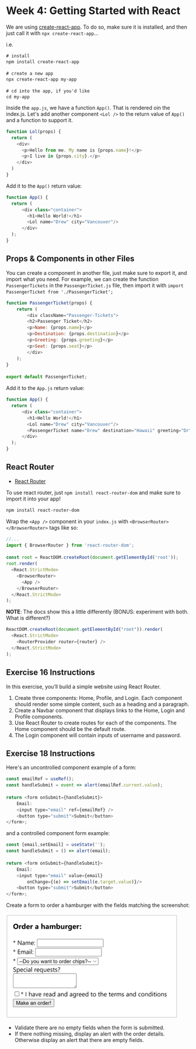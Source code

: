 # Week 4: Getting Started with React  
  
We are using [create-react-app](https://create-react-app.dev/docs/getting-started). To do so, make sure it is installed, and then just call it with `npx create-react-app`...
  
i.e.
```
# install
npm install create-react-app

# create a new app
npx create-react-app my-app

# cd into the app, if you'd like
cd my-app
```

Inside the `app.js`, we have a function `App()`. That is rendered oin the index.js. Let's add another component `<Lol />` to the return value of `App()` and a function to support it.  
  
```js
function Lol(props) {
  return (
    <div>
      <p>Hello from me. My name is {props.name}!</p>
      <p>I live in {props.city}.</p>
    </div>
  )
}
```
Add it to the `App()` return value:  
  
```js
function App() {
  return (
      <div class="container">
        <h1>Hello World!</h1>
        <Lol name="Drew" city="Vancouver"/>
      </div>
  );
}
```

## Props & Components in other Files  
  
You can create a component in another file, just make sure to export it, and import what you need. For example, we can create the function `PassengerTickets` in the `PassengerTicket.js` file, then import it with `import PassengerTicket from './PassengerTicket';`  
  
```js
function PassengerTicket(props) {
    return (
        <div className="Passenger-Tickets">
        <h2>Passenger Ticket</h2>
        <p>Name: {props.name}</p>
        <p>Destination: {props.destination}</p>
        <p>Greeting: {props.greeting}</p>
        <p>Seat: {props.seat}</p>
        </div>
    );
}

export default PassengerTicket;
```

Add it to the `App.js` return value:
```js
function App() {
  return (
      <div class="container">
        <h1>Hello World!</h1>
        <Lol name="Drew" city="Vancouver"/>
        <PassengerTicket name="Drew" destination="Hawaii" greeting="Dr" seat="44A"/>
      </div>
  );
}
```

## React Router  
  
  - [React Router](https://reactrouter.com/)  
    
To use react router, just `npm install react-router-dom` and make sure to import it into your app!  
  
```sh
npm install react-router-dom
```

Wrap the `<App />` component in your `index.js` with `<BrowserRouter></BrowserRouter>` tags like so:  
  
```js
//... 
import { BrowserRouter } from 'react-router-dom';

const root = ReactDOM.createRoot(document.getElementById('root'));
root.render(
  <React.StrictMode>
    <BrowserRouter>
      <App />
    </BrowserRouter>
  </React.StrictMode>
);
```
**NOTE**: The docs show this a little differently (BONUS: experiment with both. What is different?)

```js
ReactDOM.createRoot(document.getElementById("root")).render(
  <React.StrictMode>
    <RouterProvider router={router} />
  </React.StrictMode>
);
```

## Exercise 16 Instructions  
  
In this exercise, you’ll build a simple website using React Router.  
  1. Create three components: Home, Profile, and Login. Each component should render some simple content, such as a heading and a paragraph.
  2. Create a Navbar component that displays links to the Home, Login and Profile components.
  3. Use React Router to create routes for each of the components. The Home component should be the default route.
  4. The Login component will contain inputs of username and password.  
   
## Exercise 18 Instructions  
  
Here's an uncontrolled component example of a form: 

```js
const emailRef = useRef();
const handleSubmit = event => alert(emailRef.current.value);

return <form onSubmit={handleSubmit}>
    Email:
    <input type="email" ref={emailRef} />
    <button type="submit">Submit</button>
</form>;
```
and a controlled component form example:  
  
```js
const [email,setEmail] = useState('');
const handleSubmit = () => alert(email);

return <form onSubmit={handleSubmit}>
    Email:
    <input type="email" value={email}
        onChange={(e) => setEmail(e.target.value)}/>
    <button type="submit">Submit</button>
</form>;
```
  
Create a form to order a hamburger with the fields matching the screenshot:  
  
![Order a hamburger form](./public/exercise18.png)  

  - Validate there are no empty fields when the form is submitted.  
  - If there nothing missing, display an alert with the order details. Otherwise display an alert that there are empty fields.

